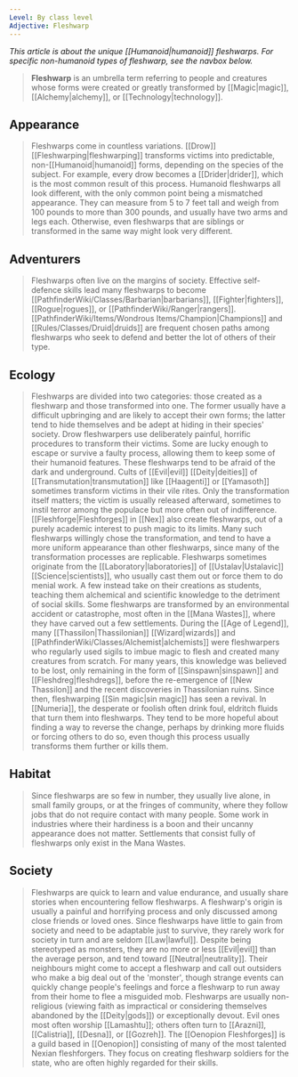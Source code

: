 ```yaml
---
Level: By class level
Adjective: Fleshwarp
---
```


*This article is about the unique [[Humanoid|humanoid]] fleshwarps. For specific non-humanoid types of fleshwarp, see the navbox below.*
> **Fleshwarp** is an umbrella term referring to people and creatures whose forms were created or greatly transformed by [[Magic|magic]], [[Alchemy|alchemy]], or [[Technology|technology]].



## Appearance

> Fleshwarps come in countless variations. [[Drow]] [[Fleshwarping|fleshwarping]] transforms victims into predictable, non-[[Humanoid|humanoid]] forms, depending on the species of the subject. For example, every drow becomes a [[Drider|drider]], which is the most common result of this process.
> Humanoid fleshwarps all look different, with the only common point being a mismatched appearance. They can measure from 5 to 7 feet tall and weigh from 100 pounds to more than 300 pounds, and usually have two arms and legs each. Otherwise, even fleshwarps that are siblings or transformed in the same way might look very different.


## Adventurers

> Fleshwarps often live on the margins of society. Effective self-defence skills lead many fleshwarps to become [[PathfinderWiki/Classes/Barbarian|barbarians]], [[Fighter|fighters]], [[Rogue|rogues]], or [[PathfinderWiki/Ranger|rangers]]. [[PathfinderWiki/Items/Wondrous Items/Champion|Champions]] and [[Rules/Classes/Druid|druids]] are frequent chosen paths among fleshwarps who seek to defend and better the lot of others of their type.


## Ecology

> Fleshwarps are divided into two categories: those created as a fleshwarp and those transformed into one. The former usually have a difficult upbringing and are likely to accept their own forms; the latter tend to hide themselves and be adept at hiding in their species' society.
> Drow fleshwarpers use deliberately painful, horrific procedures to transform their victims. Some are lucky enough to escape or survive a faulty process, allowing them to keep some of their humanoid features. These fleshwarps tend to be afraid of the dark and underground.
> Cults of [[Evil|evil]] [[Deity|deities]] of [[Transmutation|transmutation]] like [[Haagenti]] or [[Yamasoth]] sometimes transform victims in their vile rites. Only the transformation itself matters; the victim is usually released afterward, sometimes to instil terror among the populace but more often out of indifference.
> [[Fleshforge|Fleshforges]] in [[Nex]] also create fleshwarps, out of a purely academic interest to push magic to its limits. Many such fleshwarps willingly chose the transformation, and tend to have a more uniform appearance than other fleshwarps, since many of the transformation processes are replicable.
> Fleshwarps sometimes originate from the [[Laboratory|laboratories]] of [[Ustalav|Ustalavic]] [[Science|scientists]], who usually cast them out or force them to do menial work. A few instead take on their creations as students, teaching them alchemical and scientific knowledge to the detriment of social skills.
> Some fleshwarps are transformed by an environmental accident or catastrophe, most often in the [[Mana Wastes]], where they have carved out a few settlements.
> During the [[Age of Legend]], many [[Thassilon|Thassilonian]] [[Wizard|wizards]] and [[PathfinderWiki/Classes/Alchemist|alchemists]] were fleshwarpers who regularly used sigils to imbue magic to flesh and created many creatures from scratch. For many years, this knowledge was believed to be lost, only remaining in the form of [[Sinspawn|sinspawn]] and [[Fleshdreg|fleshdregs]], before the re-emergence of [[New Thassilon]] and the recent discoveries in Thassilonian ruins. Since then, fleshwarping [[Sin magic|sin magic]] has seen a revival.
> In [[Numeria]], the desperate or foolish often drink foul, eldritch fluids that turn them into fleshwarps. They tend to be more hopeful about finding a way to reverse the change, perhaps by drinking more fluids or forcing others to do so, even though this process usually transforms them further or kills them.


## Habitat

> Since fleshwarps are so few in number, they usually live alone, in small family groups, or at the fringes of community, where they follow jobs that do not require contact with many people. Some work in industries where their hardiness is a boon and their uncanny appearance does not matter. Settlements that consist fully of fleshwarps only exist in the Mana Wastes.


## Society

> Fleshwarps are quick to learn and value endurance, and usually share stories when encountering fellow fleshwarps. A fleshwarp's origin is usually a painful and horrifying process and only discussed among close friends or loved ones.
> Since fleshwarps have little to gain from society and need to be adaptable just to survive, they rarely work for society in turn and are seldom [[Law|lawful]]. Despite being stereotyped as monsters, they are no more or less [[Evil|evil]] than the average person, and tend toward [[Neutral|neutrality]]. Their neighbours might come to accept a fleshwarp and call out outsiders who make a big deal out of the 'monster', though strange events can quickly change people's feelings and force a fleshwarp to run away from their home to flee a misguided mob.
> Fleshwarps are usually non-religious (viewing faith as impractical or considering themselves abandoned by the [[Deity|gods]]) or exceptionally devout. Evil ones most often worship [[Lamashtu]]; others often turn to [[Arazni]], [[Calistria]], [[Desna]], or [[Gozreh]].
> The [[Oenopion Fleshforges]] is a guild based in [[Oenopion]] consisting of many of the most talented Nexian fleshforgers. They focus on creating fleshwarp soldiers for the state, who are often highly regarded for their skills.









